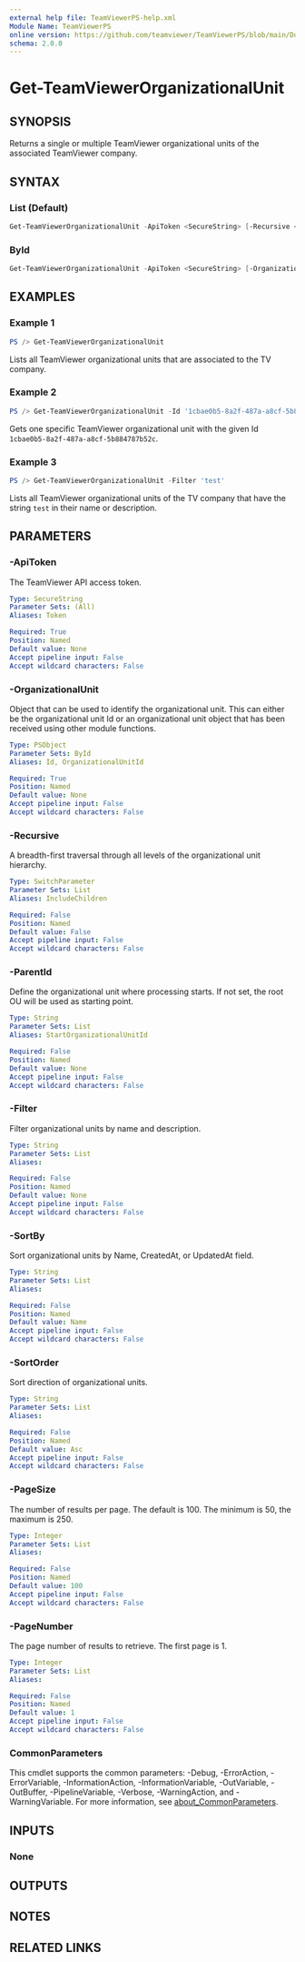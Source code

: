 ```yaml
---
external help file: TeamViewerPS-help.xml
Module Name: TeamViewerPS
online version: https://github.com/teamviewer/TeamViewerPS/blob/main/Docs/Help/Get-TeamViewerOrganizationalUnit.md
schema: 2.0.0
---
```


# Get-TeamViewerOrganizationalUnit

## SYNOPSIS

Returns a single or multiple TeamViewer organizational units of the associated TeamViewer company.

## SYNTAX

### List (Default)

```powershell
Get-TeamViewerOrganizationalUnit -ApiToken <SecureString> [-Recursive <Switch>] [-ParentId <String>] [-Filter <String>] [-SortBy <String>] [-SortOrder <String>] [-PageSize <int>] [-PageNumber <int>][<CommonParameters>]
```

### ById

```powershell
Get-TeamViewerOrganizationalUnit -ApiToken <SecureString> [-OrganizationalUnit <PSObject>] [<CommonParameters>]
```

## EXAMPLES

### Example 1

```powershell
PS /> Get-TeamViewerOrganizationalUnit
```

Lists all TeamViewer organizational units that are associated to the TV company.

### Example 2

```powershell
PS /> Get-TeamViewerOrganizationalUnit -Id '1cbae0b5-8a2f-487a-a8cf-5b884787b52c'
```

Gets one specific TeamViewer organizational unit with the given Id `1cbae0b5-8a2f-487a-a8cf-5b884787b52c`.

### Example 3

```powershell
PS /> Get-TeamViewerOrganizationalUnit -Filter 'test'
```

Lists all TeamViewer organizational units of the TV company that have the string `test` in their name or description.

## PARAMETERS

### -ApiToken

The TeamViewer API access token.

```yaml
Type: SecureString
Parameter Sets: (All)
Aliases: Token

Required: True
Position: Named
Default value: None
Accept pipeline input: False
Accept wildcard characters: False
```

### -OrganizationalUnit

Object that can be used to identify the organizational unit.
This can either be the organizational unit Id or an organizational unit object
that has been received using other module functions.

```yaml
Type: PSObject
Parameter Sets: ById
Aliases: Id, OrganizationalUnitId

Required: True
Position: Named
Default value: None
Accept pipeline input: False
Accept wildcard characters: False
```

### -Recursive

A breadth-first traversal through all levels of the organizational unit hierarchy.

```yaml
Type: SwitchParameter
Parameter Sets: List
Aliases: IncludeChildren

Required: False
Position: Named
Default value: False
Accept pipeline input: False
Accept wildcard characters: False
```

### -ParentId

Define the organizational unit where processing starts. If not set, the root OU will be used as starting point.

```yaml
Type: String
Parameter Sets: List
Aliases: StartOrganizationalUnitId

Required: False
Position: Named
Default value: None
Accept pipeline input: False
Accept wildcard characters: False
```

### -Filter

Filter organizational units by name and description.

```yaml
Type: String
Parameter Sets: List
Aliases:

Required: False
Position: Named
Default value: None
Accept pipeline input: False
Accept wildcard characters: False
```

### -SortBy

Sort organizational units by Name, CreatedAt, or UpdatedAt field.

```yaml
Type: String
Parameter Sets: List
Aliases:

Required: False
Position: Named
Default value: Name
Accept pipeline input: False
Accept wildcard characters: False
```

### -SortOrder

Sort direction of organizational units.

```yaml
Type: String
Parameter Sets: List
Aliases:

Required: False
Position: Named
Default value: Asc
Accept pipeline input: False
Accept wildcard characters: False
```

### -PageSize

The number of results per page. The default is 100. The minimum is 50, the maximum is 250.

```yaml
Type: Integer
Parameter Sets: List
Aliases:

Required: False
Position: Named
Default value: 100
Accept pipeline input: False
Accept wildcard characters: False
```

### -PageNumber

The page number of results to retrieve. The first page is 1.

```yaml
Type: Integer
Parameter Sets: List
Aliases:

Required: False
Position: Named
Default value: 1
Accept pipeline input: False
Accept wildcard characters: False
```

### CommonParameters

This cmdlet supports the common parameters: -Debug, -ErrorAction, -ErrorVariable, -InformationAction, -InformationVariable, -OutVariable, -OutBuffer, -PipelineVariable, -Verbose, -WarningAction, and -WarningVariable. For more information, see [about_CommonParameters](http://go.microsoft.com/fwlink/?LinkID=113216).

## INPUTS

### None

## OUTPUTS

## NOTES

## RELATED LINKS
